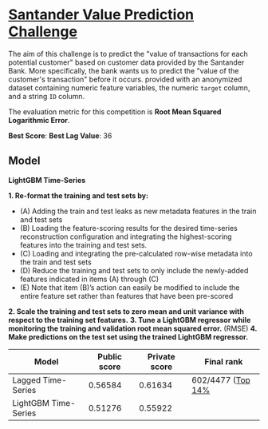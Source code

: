 # [Santander Value Prediction Challenge](https://www.kaggle.com/c/santander-value-prediction-challenge/)
The aim of this challenge is to predict the "value of transactions for each potential customer" based on customer data provided by the Santander Bank. More specifically, the bank wants us to predict the "value of the customer's transaction" before it occurs. provided with an anonymized dataset containing numeric feature variables, the numeric `target` column, and a string `ID` column.

The evaluation metric for this competition is **Root Mean Squared Logarithmic Error**.


**Best Score**:
**Best Lag Value**: 36

## Model
**LightGBM Time-Series**

**1. Re-format the training and test sets by:**
- (A) Adding the train and test leaks as new metadata features in the train and test sets
- (B) Loading the feature-scoring results for the desired time-series reconstruction configuration and
integrating the highest-scoring features into the training and test sets.
- (C) Loading and integrating the pre-calculated row-wise metadata into the train and test sets
- (D) Reduce the training and test sets to only include the newly-added features indicated in items (A)
through (C)
- (E) Note that item (B)’s action can easily be modified to include the entire feature set rather than
features that have been pre-scored

**2. Scale the training and test sets to zero mean and unit variance with respect to the training set features.**
**3. Tune a LightGBM regressor while monitoring the training and validation root mean squared error.**
(RMSE)
**4. Make predictions on the test set using the trained LightGBM regressor.**

|Model|Public score|Private score|Final rank| 
|---|---|---|---|
| Lagged Time-Series  |0.56584|0.61634| 602/4477 ([Top 14%](https://www.kaggle.com/shielaj/competitions)|
| LightGBM Time-Series  |0.51276|0.55922| |

